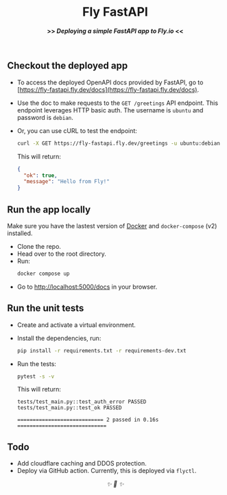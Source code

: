 <div align="center">

<h1>Fly FastAPI</h1>
<strong>>> <i>Deploying a simple FastAPI app to Fly.io</i> <<</strong>

&nbsp;

</div>

## Checkout the deployed app

* To access the deployed OpenAPI docs provided by FastAPI, go to
[https://fly-fastapi.fly.dev/docs](https://fly-fastapi.fly.dev/docs).
* Use the doc to make requests to the `GET /greetings` API endpoint. This endpoint
leverages HTTP basic auth. The username is `ubuntu` and password is `debian`.
* Or, you can use cURL to test the endpoint:

    ```bash
    curl -X GET https://fly-fastapi.fly.dev/greetings -u ubuntu:debian
    ```

    This will return:

    ```json
    {
      "ok": true,
      "message": "Hello from Fly!"
    }
    ```

## Run the app locally

Make sure you have the lastest version of [Docker](https://www.docker.com/) and `docker-compose` (v2) installed.

* Clone the repo.
* Head over to the root directory.
* Run:
    ```bash
    docker compose up
    ```
* Go to [http://localhost:5000/docs](http://localhost:5000/docs) in your browser.


## Run the unit tests

* Create and activate a virtual environment.
* Install the dependencies, run:

    ```bash
    pip install -r requirements.txt -r requirements-dev.txt
    ```
* Run the tests:

    ```bash
    pytest -s -v
    ```

    This will return:
    ```
    tests/test_main.py::test_auth_error PASSED
    tests/test_main.py::test_ok PASSED

    ============================ 2 passed in 0.16s =============================
    ```

## Todo

* Add cloudflare caching and DDOS protection.
* Deploy via GitHub action. Currently, this is deployed via `flyctl`.


<div align="center">
<i> ✨ 🍰 ✨ </i>
</div>
